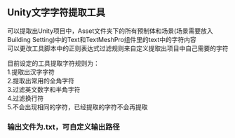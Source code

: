 ## Unity文字字符提取工具
可以提取出Unity项目中，Asset文件夹下的所有预制体和场景(场景需要放入Building Setting)中的Text和TextMeshPro组件里的text中的字符内容  
可以更改工具脚本中的正则表达式过滤规则来自定义提取出项目中自己需要的字符  
  
目前设定的工具提取字符规则为：  
1.提取出汉字字符  
2.提取出常用的全角字符  
3.过滤英文数字和半角字符  
4.过滤换行符  
5.不会出现相同的字符，已经提取的字符不会再提取  
  
### 输出文件为.txt，可自定义输出路径
